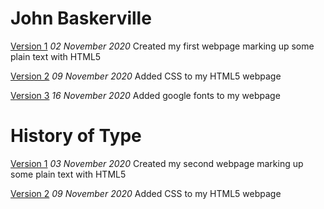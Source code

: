 John Baskerville
================
[Version 1](https://racheldonaldson.github.io/john_baskerville_v2/john_baskerville.html)
*02 November 2020*
Created my first webpage marking up some plain text with HTML5

[Version 2](https://racheldonaldson.github.io/john_baskerville_v2/john_baskerville_v2.html)
*09 November 2020*
Added CSS to my HTML5 webpage

[Version 3](https://racheldonaldson.github.io/john_baskerville_v2/john_baskerville_v3.html)
*16 November 2020*
Added google fonts to my webpage


History of Type
===============
[Version 1](https://racheldonaldson.github.io/john_baskerville_v2/type_history.html)
*03 November 2020*
Created my second webpage marking up some plain text with HTML5

[Version 2](https://racheldonaldson.github.io/john_baskerville_v2/type_history_v2.html)
*09 November 2020*
Added CSS to my HTML5 webpage

